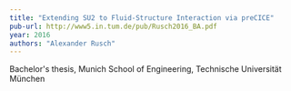 ```yaml
---
title: "Extending SU2 to Fluid-Structure Interaction via preCICE"
pub-url: http://www5.in.tum.de/pub/Rusch2016_BA.pdf
year: 2016
authors: "Alexander Rusch"
---
```

Bachelor's thesis, Munich School of Engineering, Technische Universität München

